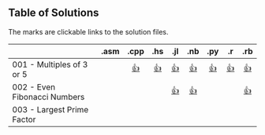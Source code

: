 ## Table of Solutions

The marks are clickable links to the solution files.

|                              | .asm |         .cpp          |           .hs            |          .jl           |             .nb              |           .py           |        .r         |          .rb          |
|------------------------------|:----:|:---------------------:|:------------------------:|:----------------------:|:----------------------------:|:-----------------------:|:-----------------:|:---------------------:|
| 001 - Multiples of 3 or 5    |      | [:+1:](./C++/001.cpp) | [:+1:](./Haskell/001.hs) | [:+1:](./Julia/001.jl) | [:+1:](./Mathematica/001.nb) | [:+1:](./Python/001.py) | [:+1:](./R/001.r) | [:+1:](./Ruby/001.rb) |
| 002 - Even Fibonacci Numbers |      |                       |                          | [:+1:](./Julia/002.jl) | [:+1:](./Mathematica/002.nb) |                         |                   | [:+1:](./Ruby/002.rb) |
| 003 - Largest Prime Factor   |
